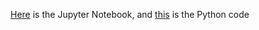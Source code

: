 [Here](https://github.com/darshanc99/Titanic/blob/master/Final%20Code/Titanic.ipynb) is the Jupyter Notebook, and [this](https://github.com/darshanc99/Titanic/blob/master/Final%20Code/Titanic.py) is the Python code
